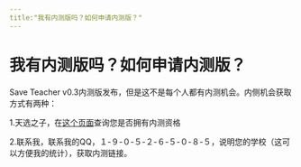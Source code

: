 ```yaml
---
title:"我有内测版吗？如何申请内测版？"
---
```

# 我有内测版吗？如何申请内测版？

Save Teacher v0.3内测版发布，但是这不是每个人都有内测机会。内侧机会获取方式有两种：

1.天选之子，在[这个页面](/testBeta)查询您是否拥有内测资格

2.联系我，联系我的QQ，１-９-０-５-２-６-５-０-８-５，说明您的学校（这可以方便我的统计），获取内测链接。
